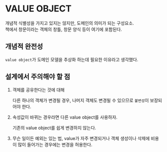  # VALUE OBJECT

   개념적 식별성을 가지고 있지는 않지만, 도메인의 의미가 되는 구성요소.  
   책에서 창문이라는 객체의 창틀, 창문 양식 등이 여기에 포함된다.

  ## 개념적 완전성

  `value object`가 도메인 모델을 추상화 하는데 필요한 이유라고 생각했다.  
  
  ## 설계에서 주의해야 할 점

  1. 객체를 공유한다는 것에 대해

     다른 하나의 객체가 변경될 경우, 나머지 객체도 변경될 수 있으므로 `불변성`이 보장되어야 한다.

  2. 속성값이 바뀌는 경우라면 다른 value object를 사용하자.

     기존의 value object를 쉽게 변경하지 않는다.

  3. 무슨 일이든 예외는 있는 법, value가 자주 변경되거나 객체 생성이나 삭제에 비용이 많이 들어가는 경우에는 변경을 허용한다.



